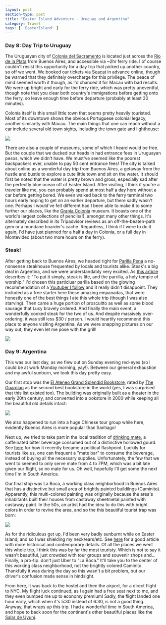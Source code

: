```yaml
---
layout: post
section-type: post
title: "Easter Island Adventure - Uruguay and Argentina"
category: Travel
tags: [ 'EasterIsland' ]
---
```


### Day 8: Day Trip to Uruguay

The Uruguayan city of 
[Colonia del Sacramento](https://en.wikipedia.org/wiki/Colonia_del_Sacramento)
is located just across the 
[Rio de la Plata](https://en.wikipedia.org/wiki/R%C3%ADo_de_la_Plata)
from Buenos Aires, and accessible via ~2hr ferry ride. I of course couldn't resist this opportunity
for a day trip that picked up another country, so off we went.
We booked our tickets via 
[Seacat](https://www.seacatcolonia.com.ar/)
in advance online, though be warned that they definitely overcharge
for this privilege. The peace of mind seemed worth it though, as I'd chanced it for Macau with bad results.
We were up bright and early for the ferry ride, which was pretty uneventful, though note that you
clear both country's immigrations before getting onto the ferry, so leave enough time
before departure (probably at least 30 minutes).

Colonia itself is this small little town that seems pretty heavily touristed. 
Most of its downtown shows the obvious Portuguese colonial legacy, another similarity with Macau. 
The main things that one can reach without a car include several old town sights, 
including the town gate and lighthouse:

![](https://www.dl.dropboxusercontent.com/s/xayobrmhdiekl1f/MVIMG_20171104_134418.jpg?dl=0)

There are also a couple of museums, some of which I heard would be free. 
But the couple that we ducked our heads in had entrance fees in Uruguayan pesos, which we didn't have. 
We must've seemed like the poorest backpackers ever, unable to pay 50 cent entrance fees!
The city is talked about online as a wonderful day trip from Buenos Aires, a getaway from the hustle
and bustle to explore a cute little town and sit on the water. It should first be noted that the water is pretty
brown and gross, especially sad after the perfectly blue ocean off of Easter Island.
After visiting, I think if you're
a traveler like me, you can probably spend at most half a day here without a car before getting bored.
We even walked back to the ferry terminal two hours early hoping to get on an earlier departure,
but there sadly wasn't one. Perhaps I would've felt different had I been able to make it to some
further our places, like the 
[Granja Colonia](https://www.tripadvisor.com/Attraction_Review-g298066-d315605-Reviews-Granja_Colonia-Colonia_del_Sacramento_Colonia_Department.html)
museum. It boasts one of the world's largest collections of pencils(!), amongst many other things.
It's alternately described in its Tripadvisor reviews as an off-the-beaten-path gem or a mundane
hoarder's cache. Regardless, I think if I were to do it again, I'd have just planned for a half
a day in Colonia, or a full day in Montevideo (about two more hours on the ferry).

### Steak!

After getting back to Buenos Aires, we headed right for 
[Parilla Pena](http://www.parrillapenia.url.ph/)
a no-nonsense steakhouse frequented by locals and tourists alike. Steak's a big deal
in Argentina, and we were understandably very excited. As
[this article](https://www.eater.com/2017/9/21/16329524/best-parrillas-steaks-buenos-aires-argentina)
describes it: "To put it simply, steak is life, and the parrilla, a holy temple of worship."
I'd chosen this particluar parilla based on the glowing recommendation of a 
[Youtuber I follow](https://www.youtube.com/watch?v=BBsau9D4pjo)
and it really didn't disappoint. They included as a free starter here these amazing
empanadas, that were honestly one of the best things I ate this whole trip (though
I was also starving). Then came a huge portion of proscuitto as well as some blood sausage
that Lucy bravely ordered. And finally the main event, a wonderfully cooked steak for the
two of us. And despite massively over-ordering, it was still less $30 / person. I would heartily
recommend this place to anyone visiting Argentina. As we were snapping pictures on our way out,
they even let me pose with the grill!

![](https://dl.dropboxusercontent.com/s/e2gt90gccvpnmyw/BU7A6745.jpg?dl=0)


### Day 9: Argentina

This was our last day, as we flew out on Sunday evening red-eyes (so I could be at work
Monday morning, yay!). Between our general exhaustion and my awful sunburn, we took
this day pretty easy.

Our first stop was the
[El Ateneo Grand Splendid Bookstore](https://en.wikipedia.org/wiki/El_Ateneo_Grand_Splendid),
rated by [The Guardian](https://www.theguardian.com/books/2008/jan/11/bestukbookshops)
as the second best bookstore in the world (yes, I was surprised that this list existed too).
The building was originally built as a theater in the early 20th century, and converted
into a ookstore in 2000 while keeping all the beautiful old details intact:

![](https://www.dl.dropboxusercontent.com/s/wasoi0cggkvqfyl/BU7A6775.jpg?dl=0)

We also happened to run into a huge Chinese tour group while here, evidently Buenos Aires
is more popular than Santiago! 

Next up, we tried to take part in the local tradition of
[drinking mate](https://en.wikipedia.org/wiki/Mate_(drink)),
a caffeinated bitter beverage consumed out of a distinctive hollowed gourd.
See [here](https://www.nytimes.com/2017/12/02/opinion/sunday/argentina-yerba-mate-message.html)
for how it recently became a political flashpoint. Luckily for tourists like us,
one can frequent a "mate bar" to consume the beverage, instead of buying all the necessary
supplies. Unfortunately, the few that we went to seemed to only serve mate from 4 to 7PM,
which was a bit late given our flight, so no mate for us. Oh well, hopefully I'll get some
the next time I'm in South America.

Our final stop was La Boca, a working class neighborhood in Buenos Aires that has a distinctive
but small area of brightly painted buildilngs (Caminito). Apparently, this multi-colored painting
was originally because the area's inhabitants built their houses from castaway sheetmetal painted
with castaway paint. In the 50s, an artist had the idea to do this with bright colors in order
to revive the area, and so the this beautiful tourist trap was born:

![](https://www.dl.dropboxusercontent.com/s/uf7dcyh13flo1v6/BU7A6790.jpg?dl=0)

As for the ridiculous get up, I'd been very badly sunburnt while on Easter Island, and so
I was shielding my neck/ears/etc. 
See [here](http://www.slightlyastray.com/behind-la-bocas-colorful-houses/) for a good article
with more historical and contemporary details. Of all the places we went this whole trip,
I think this was by far the most touristy. Which is not to say it wasn't beautiful, just crowded
with tour groups and souvenir shops and... Finally, a pro-tip: don't just Uber to "La Boca."
It'll take you to the center of this working class neighborhood, not the brightly colored
Caminito. Thankfully it was during the day so this wasn't a bit problem, but our driver's
confusion made sense in hindsight.

From here, it was back to the hostel and then the airport, for a direct flight to NYC.
My flight luck continued, as I again had a free seat next to me, and they even bumped
me up to economy premium! Sadly, the flight landed one hour early, which when it's 5:30
instead of 6:30, is not a good thing. Anyway, that wraps up this trip. 
I had a wonderful time in South America, and hope to back soon for the continent's other 
beautiful places like the 
[Salar de Uyuni](https://en.wikipedia.org/wiki/Salar_de_Uyuni).
